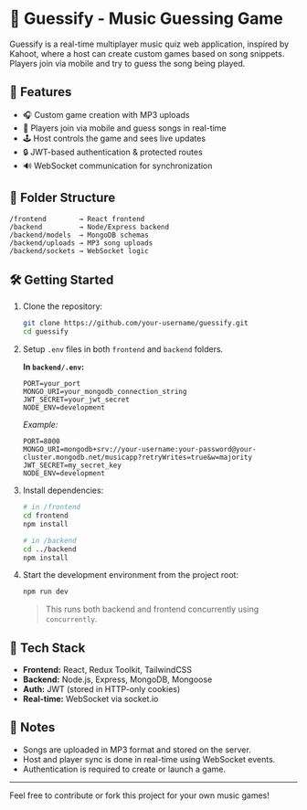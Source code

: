 # 🎵 Guessify - Music Guessing Game

Guessify is a real-time multiplayer music quiz web application, inspired by Kahoot, where a host can create custom games based on song snippets. Players join via mobile and try to guess the song being played.

## 🧠 Features

- 🎧 Custom game creation with MP3 uploads  
- 📲 Players join via mobile and guess songs in real-time  
- 🕹️ Host controls the game and sees live updates  
- 🔒 JWT-based authentication & protected routes  
- 🔊 WebSocket communication for synchronization  

## 📂 Folder Structure

```
/frontend        → React frontend  
/backend         → Node/Express backend  
/backend/models  → MongoDB schemas  
/backend/uploads → MP3 song uploads  
/backend/sockets → WebSocket logic  
```

## 🛠 Getting Started

1. Clone the repository:
   ```bash
   git clone https://github.com/your-username/guessify.git
   cd guessify
   ```

2. Setup `.env` files in both `frontend` and `backend` folders.

   **In `backend/.env`:**
   ```
   PORT=your_port
   MONGO_URI=your_mongodb_connection_string
   JWT_SECRET=your_jwt_secret
   NODE_ENV=development
   ```

   _Example:_
   ```
   PORT=8000
   MONGO_URI=mongodb+srv://your-username:your-password@your-cluster.mongodb.net/musicapp?retryWrites=true&w=majority
   JWT_SECRET=my_secret_key
   NODE_ENV=development
   ```

3. Install dependencies:

   ```bash
   # in /frontend
   cd frontend
   npm install

   # in /backend
   cd ../backend
   npm install
   ```

4. Start the development environment from the project root:

   ```bash
   npm run dev
   ```

   > This runs both backend and frontend concurrently using `concurrently`.

## 🧪 Tech Stack

- **Frontend:** React, Redux Toolkit, TailwindCSS  
- **Backend:** Node.js, Express, MongoDB, Mongoose  
- **Auth:** JWT (stored in HTTP-only cookies)  
- **Real-time:** WebSocket via socket.io  

## 📌 Notes

- Songs are uploaded in MP3 format and stored on the server.  
- Host and player sync is done in real-time using WebSocket events.  
- Authentication is required to create or launch a game.  

---

Feel free to contribute or fork this project for your own music games!
